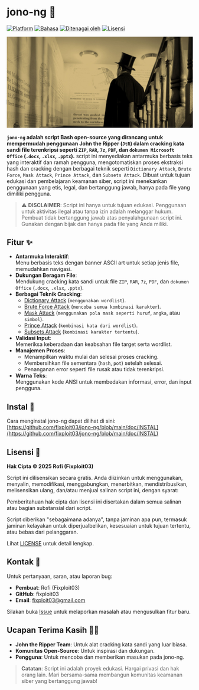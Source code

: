# jono-ng 🎩

[![Platform](https://img.shields.io/badge/Platform-Linux-yellow?logo=linux)](https://www.linux.org/)
[![Bahasa](https://img.shields.io/badge/Bahasa-Bash-green?logo=gnu-bash)](https://www.gnu.org/software/bash/)
[![Ditenagai oleh](https://img.shields.io/badge/Ditenagai_oleh-John_the_Ripper-red?logo=lock)](https://github.com/openwall/john)
[![Lisensi](https://img.shields.io/badge/Lisensi-MIT-green?logo=open-source-initiative)](https://github.com/fixploit03/jono-ng/blob/main/LICENSE)

![](https://github.com/fixploit03/jono-ng/blob/main/img/john.jpg)

**`jono-ng` adalah script Bash open-source yang dirancang untuk mempermudah penggunaan John the Ripper (`JtR`) dalam cracking kata sandi file terenkripsi seperti `ZIP`, `RAR`, `7z`, `PDF`, dan `dokumen Microsoft Office` (`.docx`, `.xlsx`, `.pptx`).** script ini menyediakan antarmuka berbasis teks yang interaktif dan ramah pengguna, mengotomatiskan proses ekstraksi hash dan cracking dengan berbagai teknik seperti `Dictionary Attack`, `Brute Force`, `Mask Attack`, `Prince Attack`, dan `Subsets Attack`. Dibuat untuk tujuan edukasi dan pembelajaran keamanan siber, script ini menekankan penggunaan yang etis, legal, dan bertanggung jawab, hanya pada file yang dimiliki pengguna.

> ⚠️ **DISCLAIMER**: Script ini hanya untuk tujuan edukasi. Penggunaan untuk aktivitas ilegal atau tanpa izin adalah melanggar hukum. Pembuat tidak bertanggung jawab atas penyalahgunaan script ini. Gunakan dengan bijak dan hanya pada file yang Anda miliki.

## Fitur ✨

- **Antarmuka Interaktif**:  
  Menu berbasis teks dengan banner ASCII art untuk setiap jenis file, memudahkan navigasi.
- **Dukungan Beragam File**:  
  Mendukung cracking kata sandi untuk file `ZIP`, `RAR`, `7z`, `PDF`, dan `dokumen Office` (`.docx`, `.xlsx`, `.pptx`).
- **Berbagai Teknik Cracking**:  
  - [Dictionary Attack](https://github.com/fixploit03/jono-ng/blob/main/doc/DICT.md) (`menggunakan wordlist`).
  - [Brute Force Attack](https://github.com/fixploit03/jono-ng/blob/main/doc/BRUTE.md) (`mencoba semua kombinasi karakter`).
  - [Mask Attack](https://github.com/fixploit03/jono-ng/blob/main/doc/MASK.md) (`menggunakan pola mask seperti huruf`, `angka`, atau `simbol`).
  - [Prince Attack](https://github.com/fixploit03/jono-ng/blob/main/doc/PRINCE.md) (`kombinasi kata dari wordlist`).
  - [Subsets Attack](https://github.com/fixploit03/jono-ng/blob/main/doc/SUBSETS.md) (`kombinasi karakter tertentu`).
- **Validasi Input**:  
   Memeriksa keberadaan dan keabsahan file target serta wordlist.
- **Manajemen Proses**:  
  - Menampilkan waktu mulai dan selesai proses cracking.
  - Membersihkan file sementara (`hash`, `pot`) setelah selesai.
  - Penanganan error seperti file rusak atau tidak terenkripsi.
- **Warna Teks**:  
   Menggunakan kode ANSI untuk membedakan informasi, error, dan input pengguna.

## Instal 🔧

Cara menginstal jono-ng dapat dilihat di sini: [https://github.com/fixploit03/jono-ng/blob/main/doc/INSTAL](https://github.com/fixploit03/jono-ng/blob/main/doc/INSTAL)

## Lisensi 📜

**Hak Cipta © 2025 Rofi (Fixploit03)**

Script ini dilisensikan secara gratis. Anda diizinkan untuk menggunakan, menyalin, memodifikasi, menggabungkan, menerbitkan, mendistribusikan, melisensikan ulang, dan/atau menjual salinan script ini, dengan syarat:

Pemberitahuan hak cipta dan lisensi ini disertakan dalam semua salinan atau bagian substansial dari script.

Script diberikan "sebagaimana adanya", tanpa jaminan apa pun, termasuk jaminan kelayakan untuk diperjualbelikan, kesesuaian untuk tujuan tertentu, atau bebas dari pelanggaran.

Lihat [LICENSE](https://github.com/fixploit03/jono-ng/blob/main/LICENSE) untuk detail lengkap.

## Kontak 👤

Untuk pertanyaan, saran, atau laporan bug:

- **Pembuat**: Rofi (Fixploit03)
- **GitHub**: fixploit03
- **Email**: fixploit03@gmail.com

Silakan buka [Issue](https://github.com/fixploit03/jono-ng/issues) untuk melaporkan masalah atau mengusulkan fitur baru.

## Ucapan Terima Kasih 🙏🏻

- **John the Ripper Team**: Untuk alat cracking kata sandi yang luar biasa.
- **Komunitas Open-Source**: Untuk inspirasi dan dukungan.
- **Pengguna**: Untuk mencoba dan memberikan masukan pada jono-ng.

> **Catatan**: Script ini adalah proyek edukasi. Hargai privasi dan hak orang lain. Mari bersama-sama membangun komunitas keamanan siber yang bertanggung jawab!

